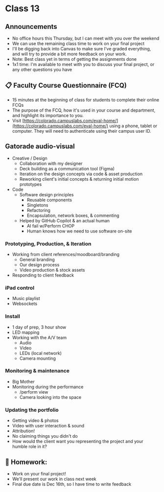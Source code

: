 # Class 13

## Announcements

* No office hours this Thursday, but I can meet with you over the weekend
* We can use the remaining class time to work on your final project
* I'll be digging back into Canvas to make sure I've graded everything, and will try to provide a bit more feedback on your work. 
* Note: Best class yet in terms of getting the assignments done
* 1x1 time: I'm available to meet with you to discuss your final project, or any other questions you have

## 📋 Faculty Course Questionnaire (FCQ)

* 15 minutes at the beginning of class for students to complete their online FCQs
* The purpose of the FCQ, how it's used in your course and department, and highlight its importance to you.
* Visit [https://colorado.campuslabs.com/eval-home/](https://colorado.campuslabs.com/eval-home/) using a phone, tablet or computer. They will need to authenticate using their campus user ID.

## Gatorade audio-visual

* Creative / Design
  * Collaboration with my designer
  * Deck building as a communication tool (Figma)
  * Iteration on the design concepts via code & asset production
  * Reworking client's initial concepts & returning initial motion prototypes
* Code
  * Software design principles
    * Reusable components
    * Singletons
    * Refactoring
    * Encapsulation, network boxes, & commenting
  * Helped by GitHub Copilot & an actual human
    * AI fail w/Perform CHOP
    * Human knows how we need to use software on-site

### Prototyping, Production, & Iteration

* Working from client references/moodboard/branding
  * General branding
  * Our design process
  * Video production & stock assets
* Responding to client feedback

### iPad control

* Music playlist
* Websockets

### Install

* 1 day of prep, 3 hour show
* LED mapping
* Working with the A/V team
  * Audio
  * Video
  * LEDs (local network)
  * Camera mounting

### Monitoring & maintenance

* Big Mother
* Monitoring during the performance
  * /perform view
  * Camera looking into the space

### Updating the portfolio

* Getting video & photos
* Video with user interaction & sound
* Attribution!
* No claiming things you didn't do
* How would the client want you representing the project and your humble role in it?


## 📝 Homework:

* Work on your final project!
* We'll present our work in class next week
* Final due date is Dec 16th, so I have time to write feedback

